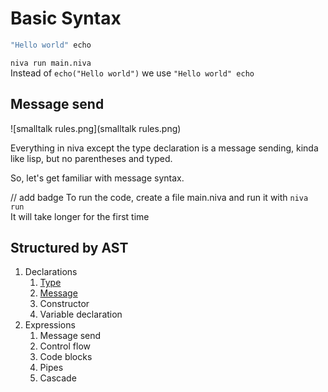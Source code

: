 # Basic Syntax


```Scala
"Hello world" echo
```

`niva run main.niva`  
Instead of `echo("Hello world")` we use `"Hello world" echo`

## Message send 
![smalltalk rules.png](smalltalk rules.png)

Everything in niva except the type declaration is a message sending, kinda like lisp, but no parentheses and typed.

So, let's get familiar with message syntax.



// add badge
To run the code, create a file main.niva and run it with `niva run`  
It will take longer for the first time 

## Structured by AST

1) Declarations
   1) [Type](Type-declaration.md) 
   2) [Message](Message-Declaration.md)
   3) Constructor
   4) Variable declaration
2) Expressions
   1) Message send
   2) Control flow
   3) Code blocks
   4) Pipes
   5) Cascade
